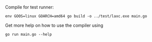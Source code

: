 
Compile for test runner:

```
env GOOS=linux GOARCH=amd64 go build -o ../test/laxc.exe main.go
```

Get more help on how to use the compiler using

```
go run main.go --help
```